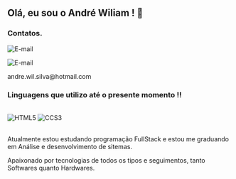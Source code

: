 ## Olá, eu sou o André Wiliam ! 👋

<h3>Contatos.</h1>

<div><img alt="E-mail" src="https://img.shields.io/badge/LinkedIn-0077B5?style=for-the-badge&logo=linkedin&logoColor=white" />
  <p> </p></div>
<div><img alt="E-mail" src="https://img.shields.io/badge/Gmail-D14836?style=for-the-badge&logo=gmail&logoColor=white" />
  <p>andre.wil.silva@hotmail.com</p></div>
 

### Linguagens que utilizo até o presente momento !!

<div style="display: inline_block"></br>
  <img aling="center" alt="HTML5" src="https://img.shields.io/badge/HTML5-E34F26?style=for-the-badge&logo=html5&logoColor=white" />
  <img aling="center" alt="CCS3" src="https://img.shields.io/badge/CSS3-1572B6?style=for-the-badge&logo=css3&logoColor=white" />

</div></br>

Atualmente estou estudando programação FullStack e estou me graduando em Análise e desenvolvimento de sitemas.

Apaixonado por tecnologias de todos os tipos e seguimentos, tanto Softwares quanto Hardwares.

